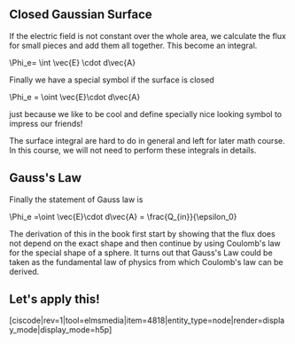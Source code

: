 ## Closed Gaussian Surface

If the electric field is not constant over the whole area, we calculate the flux for small pieces and add them all together. This become an integral. 

<lrn-math> \Phi_e= \int \vec{E} \cdot d\vec{A} </lrn-math>

Finally we have a special symbol if the surface is closed 

<lrn-math> \Phi_e = \oint \vec{E}\cdot d\vec{A} </lrn-math>

just because we like to be cool and define specially nice looking symbol to impress our friends!

<lrndesign-sidenote label="Instructor Note" icon="bookmark" bg-color="#c2e5f2">
The surface integral are hard to do in general and left for later math course. In this course, we will not need to perform these integrals in details. 
</lrndesign-sidenote>

## Gauss's Law

Finally the statement of Gauss law is 

<lrn-math> \Phi_e =\oint \vec{E}\cdot d\vec{A} = \frac{Q_{in}}{\epsilon_0} </lrn-math>

The derivation of this in the book first start by showing that the flux does not depend on the exact shape and then continue by using Coulomb's law for the special shape of a sphere. It turns out that Gauss's Law could be taken as the fundamental law of physics from which Coulomb's law can be derived. 


## Let's apply this!



[ciscode|rev=1|tool=elmsmedia|item=4818|entity_type=node|render=display_mode|display_mode=h5p]